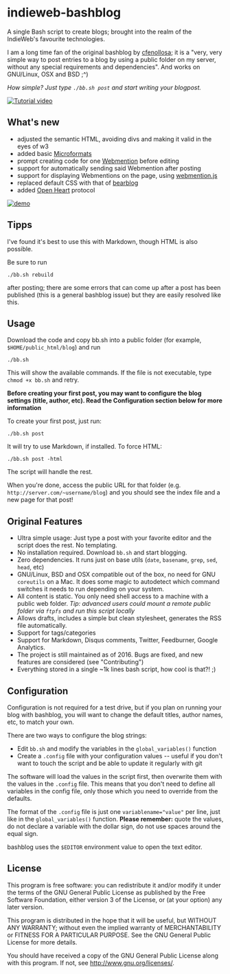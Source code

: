 indieweb-bashblog
========

A single Bash script to create blogs; brought into the realm of the IndieWeb's favourite technologies.

I am a long time fan of the original bashblog by [cfenollosa](https://github.com/cfenollosa/bashblog); it is a "very, very simple way to post entries to a blog by using a public folder on my server, without any special requirements and dependencies". And works on GNU/Linux, OSX and BSD ;^)

*How simple? Just type `./bb.sh post` and start writing your blogpost.*

[![Tutorial video](https://dead.garden/blog/img/bashblog_tutorial_thumb.png)](https://dead.garden/blog/img/bashblog_tutorial.mp4)

What's new
-----
* adjusted the semantic HTML, avoiding divs and making it valid in the eyes of w3
* added basic [Microformats](https://indieweb.org/microformats)
* prompt creating code for one [Webmention](https://indieweb.org/webmention) before editing
* support for automatically sending said Webmention after posting
* support for displaying Webmentions on the page, using [webmention.js](https://github.com/PlaidWeb/webmention.js) 
* replaced default CSS with that of [bearblog](https://github.com/HermanMartinus/bearblog/)
* added [Open Heart](https://openheart.fyi/) protocol

[![demo](https://dead.garden/blog/img/bashblog.png)](https://dead.garden/blog/img/bashblog.png)

Tipps
----
I've found it's best to use this with Markdown, though HTML is also possible.

Be sure to run

    ./bb.sh rebuild

after posting; there are some errors that can come up after a post has been published (this is a general bashblog issue) but they are easily resolved like this.

Usage
-----

Download the code and copy bb.sh into a public folder (for example, `$HOME/public_html/blog`) and run

    ./bb.sh

This will show the available commands. If the file is not executable, type `chmod +x bb.sh` and retry.

**Before creating your first post, you may want to configure the blog settings (title, author, etc).
Read the Configuration section below for more information**

To create your first post, just run:

    ./bb.sh post
    
It will try to use Markdown, if installed. To force HTML:

    ./bb.sh post -html
    
The script will handle the rest.

When you're done, access the public URL for that folder  (e.g. `http://server.com/~username/blog`) 
and you should see the index file and a new page for that post!

Original Features
--------

- Ultra simple usage: Just type a post with your favorite editor and the script does the rest. No templating.
- No installation required. Download `bb.sh` and start blogging.
- Zero dependencies. It runs just on base utils (`date`, `basename`, `grep`, `sed`, `head`, etc)
- GNU/Linux, BSD and OSX compatible out of the box, no need for GNU `coreutils` on a Mac.
  It does some magic to autodetect which command switches it needs to run depending on your system.
- All content is static. You only need shell access to a machine with a public web folder.
  *Tip: advanced users could mount a remote public folder via `ftpfs` and run this script locally*
- Allows drafts, includes a simple but clean stylesheet, generates the RSS file automatically.
- Support for tags/categories
- Support for Markdown, Disqus comments, Twitter, Feedburner, Google Analytics.
- The project is still maintained as of 2016. Bugs are fixed, and new features are considered (see "Contributing")
- Everything stored in a single ~1k lines bash script, how cool is that?! ;) 


Configuration
-------------

Configuration is not required for a test drive, but if you plan on running your blog with bashblog, you will
want to change the default titles, author names, etc, to match your own.

There are two ways to configure the blog strings:

- Edit `bb.sh` and modify the variables in the `global_variables()` function
- Create a `.config` file with your configuration values -- useful if you don't want to touch the script and be able to update it regularly with git

The software will load the values in the script first, then overwrite them with the values in the `.config` file.
This means that you don't need to define all variables in the config file, only those which you need to override
from the defaults.

The format of the `.config` file is just one `variablename="value"` per line, just like in the `global_variables()`
function. **Please remember:** quote the values, do not declare a variable with the dollar sign, do not use 
spaces around the equal sign.

bashblog uses the `$EDITOR` environment value to open the text editor.


License
-------

This program is free software: you can redistribute it and/or modify
it under the terms of the GNU General Public License as published by
the Free Software Foundation, either version 3 of the License, or
(at your option) any later version.

This program is distributed in the hope that it will be useful,
but WITHOUT ANY WARRANTY; without even the implied warranty of
MERCHANTABILITY or FITNESS FOR A PARTICULAR PURPOSE.  See the
GNU General Public License for more details.

You should have received a copy of the GNU General Public License
along with this program.  If not, see <http://www.gnu.org/licenses/>.
